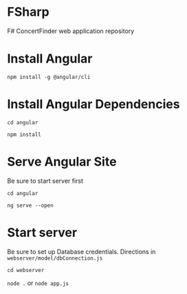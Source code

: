 # FSharp
F# ConcertFinder web application repository

# Install Angular

`npm install -g @angular/cli`

# Install Angular Dependencies
`cd angular`

`npm install`

# Serve Angular Site

Be sure to start server first

`cd angular`

`ng serve --open`

# Start server

Be sure to set up Database credentials. Directions in `webserver/model/dbConnection.js`

`cd webserver`

`node .` or `node app.js`

